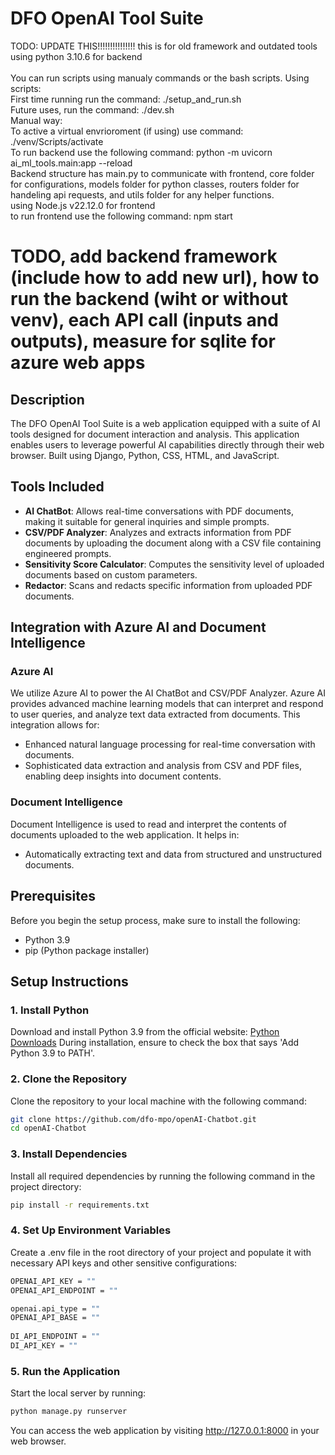 # DFO OpenAI Tool Suite
TODO: UPDATE THIS!!!!!!!!!!!!!!! this is for old framework and outdated tools <br>
using python 3.10.6 for backend <br><br>
You can run scripts using manualy commands or the bash scripts. Using scripts:
<br>First time running run the command: ./setup_and_run.sh
<br>Future uses, run the command: ./dev.sh
<br>Manual way:
<br>To active a virtual envrioroment (if using) use command: ./venv/Scripts/activate
<br>To run backend use the following command: python -m uvicorn ai_ml_tools.main:app --reload
<br>
Backend structure has main.py to communicate with frontend, core folder for configurations, models folder for python classes, routers folder for handeling api requests, and utils folder for any helper functions.
<br>
using Node.js v22.12.0 for frontend<br>
to run frontend use the following command: npm start

# TODO, add backend framework (include how to add new url), how to run the backend (wiht or without venv), each API call (inputs and outputs), measure for sqlite for azure web apps 

## Description
The DFO OpenAI Tool Suite is a web application equipped with a suite of AI tools designed for document interaction and analysis. This application enables users to leverage powerful AI capabilities directly through their web browser. Built using Django, Python, CSS, HTML, and JavaScript.

## Tools Included
- **AI ChatBot**: Allows real-time conversations with PDF documents, making it suitable for general inquiries and simple prompts.
- **CSV/PDF Analyzer**: Analyzes and extracts information from PDF documents by uploading the document along with a CSV file containing engineered prompts.
- **Sensitivity Score Calculator**: Computes the sensitivity level of uploaded documents based on custom parameters.
- **Redactor**: Scans and redacts specific information from uploaded PDF documents.
  
## Integration with Azure AI and Document Intelligence
### Azure AI
We utilize Azure AI to power the AI ChatBot and CSV/PDF Analyzer. Azure AI provides advanced machine learning models that can interpret and respond to user queries, and analyze text data extracted from documents. This integration allows for:
- Enhanced natural language processing for real-time conversation with documents.
- Sophisticated data extraction and analysis from CSV and PDF files, enabling deep insights into document contents.

### Document Intelligence
Document Intelligence is used to read and interpret the contents of documents uploaded to the web application. It helps in:
- Automatically extracting text and data from structured and unstructured documents.

## Prerequisites
Before you begin the setup process, make sure to install the following:
- Python 3.9
- pip (Python package installer)

## Setup Instructions

### 1. Install Python
Download and install Python 3.9 from the official website:
[Python Downloads](https://www.python.org/downloads/)
During installation, ensure to check the box that says 'Add Python 3.9 to PATH'.

### 2. Clone the Repository
Clone the repository to your local machine with the following command:
```bash
git clone https://github.com/dfo-mpo/openAI-Chatbot.git
cd openAI-Chatbot
```
### 3. Install Dependencies
Install all required dependencies by running the following command in the project directory:
```bash
pip install -r requirements.txt
```
### 4. Set Up Environment Variables
Create a .env file in the root directory of your project and populate it with necessary API keys and other sensitive configurations:
```bash
OPENAI_API_KEY = ""
OPENAI_API_ENDPOINT = ""

openai.api_type = ""
OPENAI_API_BASE = ""
 
DI_API_ENDPOINT = ""
DI_API_KEY = ""
```


### 5. Run the Application
Start the local server by running:
```bash
python manage.py runserver
```
You can access the web application by visiting http://127.0.0.1:8000 in your web browser.
